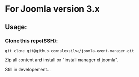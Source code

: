 # For Joomla version 3.x

## Usage:
### Clone this repo(SSH):
`git clone git@github.com:alexsilva/joomla-event-manager.git`

Zip all content and install on "install manager of joomla".
	
Still in developement...